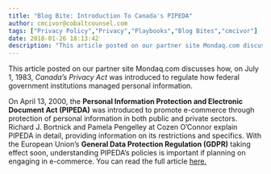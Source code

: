 ```yaml
---
title: "Blog Bite: Introduction To Canada's PIPEDA"
author: cmcivor@cobaltcounsel.com
tags: ["Privacy Policy","Privacy","Playbooks","Blog Bites","cmcivor"]
date: 2018-01-26 18:13:42
description: "This article posted on our partner site Mondaq.com discusses how, on July 1, 1983, Canada’s Privacy Act was introduced to regulate how federal government institutions managed personal information."
---
```


This article posted on our partner site Mondaq.com discusses how, on July 1, 1983, *Canada’s Privacy Act* was introduced to regulate how federal government institutions managed personal information. 

On April 13, 2000, the **Personal Information Protection and Electronic Document Act (PIPEDA)** was introduced to promote e-commerce through protection of personal information in both public and private sectors. Richard J. Bortnick and Pamela Pengelley at Cozen O’Connor explain PIPEDA in detail, providing information on its restrictions and specifics. With the European Union’s **General Data Protection Regulation (GDPR)** taking effect soon, understanding PIPEDA’s policies is important if planning on engaging in e-commerce. You can read the full article [here.](http://www.mondaq.com/canada/x/148580/Privacy/Introduction+To+Canadas+Pipeda+Privacy+Legislation)
